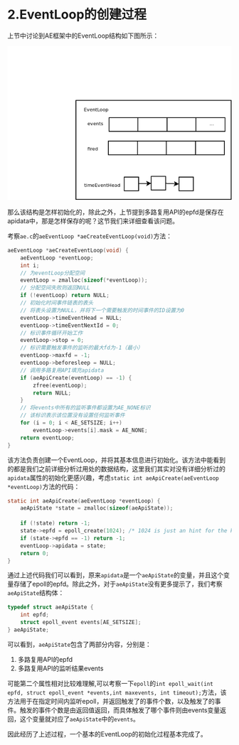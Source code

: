 # 2.EventLoop的创建过程

上节中讨论到AE框架中的EventLoop结构如下图所示：

![EventLoop](./EventLoop.png)

那么该结构是怎样初始化的，除此之外，上节提到多路复用API的epfd是保存在apidata中，那是怎样保存的呢？这节我们来详细查看该问题。

考察`ae.c`的`aeEventLoop *aeCreateEventLoop(void)`方法：

```c
aeEventLoop *aeCreateEventLoop(void) {
    aeEventLoop *eventLoop;
    int i;
    // 为eventLoop分配空间
    eventLoop = zmalloc(sizeof(*eventLoop));
    // 分配空间失败则返回NULL
    if (!eventLoop) return NULL;
    // 初始化时间事件链表的表头
    // 将表头设置为NULL，并将下一个需要触发的时间事件的ID设置为0
    eventLoop->timeEventHead = NULL;
    eventLoop->timeEventNextId = 0;
    // 标识事件循环开始工作
    eventLoop->stop = 0;
    // 标识需要触发事件的监听的最大fd为-1（最小）
    eventLoop->maxfd = -1;
    eventLoop->beforesleep = NULL;
    // 调用多路复用API填充apidata
    if (aeApiCreate(eventLoop) == -1) {
        zfree(eventLoop);
        return NULL;
    }
    // 将events中所有的监听事件都设置为AE_NONE标识
    // 该标识表示该位置没有设置任何监听事件
    for (i = 0; i < AE_SETSIZE; i++)
        eventLoop->events[i].mask = AE_NONE;
    return eventLoop;
}
```

该方法负责创建一个EventLoop，并将其基本信息进行初始化。该方法中能看到的都是我们之前详细分析过用处的数据结构，这里我们其实对没有详细分析过的`apidata`属性的初始化更感兴趣，考虑`static int aeApiCreate(aeEventLoop *eventLoop)`方法的代码：

```c
static int aeApiCreate(aeEventLoop *eventLoop) {
    aeApiState *state = zmalloc(sizeof(aeApiState));

    if (!state) return -1;
    state->epfd = epoll_create(1024); /* 1024 is just an hint for the kernel */
    if (state->epfd == -1) return -1;
    eventLoop->apidata = state;
    return 0;
}
```

通过上述代码我们可以看到，原来`apidata`是一个`aeApiState`的变量，并且这个变量存储了epoll的epfd。除此之外，对于`aeApiState`没有更多提示了，我们考察`aeApiState`结构体：

```c
typedef struct aeApiState {
    int epfd;
    struct epoll_event events[AE_SETSIZE];
} aeApiState;
```

可以看到，`aeApiState`包含了两部分内容，分别是：

1. 多路复用API的epfd
2. 多路复用API的监听结果events

可能第二个属性相对比较难理解,可以考察一下`epoll`的`int epoll_wait(int epfd, struct epoll_event *events,int maxevents, int timeout);`方法，该方法用于在指定时间内监听epoll，并返回触发了的事件个数，以及触发了的事件。触发的事件个数是由返回值返回，而具体触发了哪个事件则由events变量返回，这个变量就对应了`aeApiState`中的`events`。

因此经历了上述过程，一个基本的EventLoop的初始化过程基本完成了。
